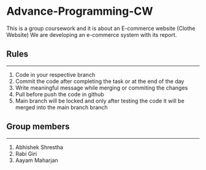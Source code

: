 # Advance-Programming-CW

This is a group coursework and it is about an E-commerce website (Clothe Website)
We are developing an e-commerce system with its report.


## Rules
---------------------------
1. Code in your respective branch
2. Commit the code after completing the task or at the end of the day
3. Write meaningful message while merging or commiting the changes
3. Pull before push the code in github
5. Main branch will be locked and only after testing the code it will be merged into the main branch branch

## Group members
----------------------------
1. Abhishek Shrestha
2. Rabi Giri
3. Aayam Maharjan

